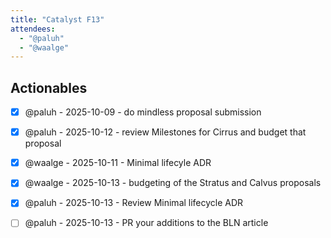 ```yaml
---
title: "Catalyst F13"
attendees:
  - "@paluh"
  - "@waalge"
---
```


## Actionables

- [x] @paluh  - 2025-10-09 - do mindless proposal submission
- [x] @paluh  - 2025-10-12 - review Milestones for Cirrus and budget that proposal
- [x] @waalge - 2025-10-11 - Minimal lifecyle ADR
- [x] @waalge - 2025-10-13 - budgeting of the Stratus and Calvus proposals
- [x] @paluh  - 2025-10-13 - Review Minimal lifecycle ADR
- [ ] @paluh  - 2025-10-13 - PR your additions to the BLN article

